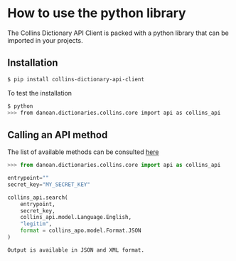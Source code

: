 # How to use the python library

The Collins Dictionary API Client is packed with a python library that can be
imported in your projects.

## Installation

```bash
$ pip install collins-dictionary-api-client
```

To test the installation

```bash
$ python
>>> from danoan.dictionaries.collins.core import api as collins_api

```

## Calling an API method

The list of available methods can be consulted [here](../getting-started.md#methods-available)
```python
>>> from danoan.dictionaries.collins.core import api as collins_api

entrypoint=""
secret_key="MY_SECRET_KEY"

collins_api.search(
    entrypoint,
    secret_key,
    collins_api.model.Language.English,
    "legitim",
    format = collins_apo.model.Format.JSON
)
```

```{admonition} Output formats
Output is available in JSON and XML format.
```

